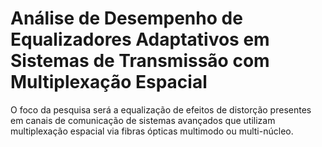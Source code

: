 # Análise de Desempenho de Equalizadores Adaptativos em Sistemas de Transmissão com Multiplexação Espacial

O foco da pesquisa será a equalização de efeitos de distorção presentes em canais de comunicação de sistemas avançados que utilizam multiplexação espacial via fibras ópticas multimodo ou multi-núcleo.
